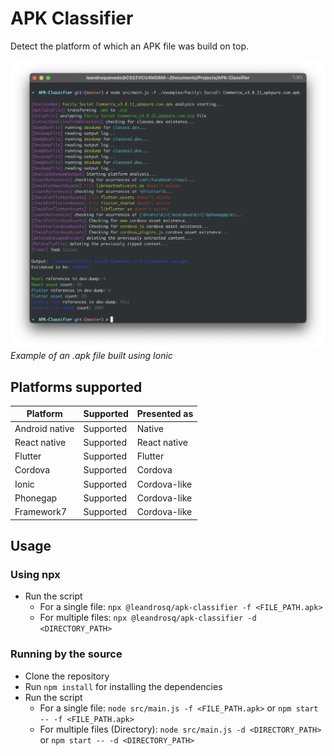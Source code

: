 # APK Classifier
Detect the platform of which an APK file was build on top.

![Example](https://raw.githubusercontent.com/LeandroSQ/APK-Classifier/master/.github/images/screenshot.png)
_Example of an .apk file built using Ionic_

## Platforms supported
| Platform | Supported | Presented as |
| -- | -- | -- |
| Android native | Supported | Native |
| React native | Supported | React native |
| Flutter | Supported | Flutter |
| Cordova | Supported | Cordova |
| Ionic | Supported | Cordova-like |
| Phonegap | Supported | Cordova-like |
| Framework7 | Supported | Cordova-like |

## Usage
### Using npx
- Run the script
  - For a single file: `npx @leandrosq/apk-classifier -f <FILE_PATH.apk>`
  - For multiple files: `npx @leandrosq/apk-classifier -d <DIRECTORY_PATH>`
### Running by the source
- Clone the repository
- Run `npm install` for installing the dependencies
- Run the script
  - For a single file: `node src/main.js -f <FILE_PATH.apk>` or `npm start -- -f <FILE_PATH.apk>`
  - For multiple files (Directory): `node src/main.js -d <DIRECTORY_PATH>` or `npm start -- -d <DIRECTORY_PATH>`